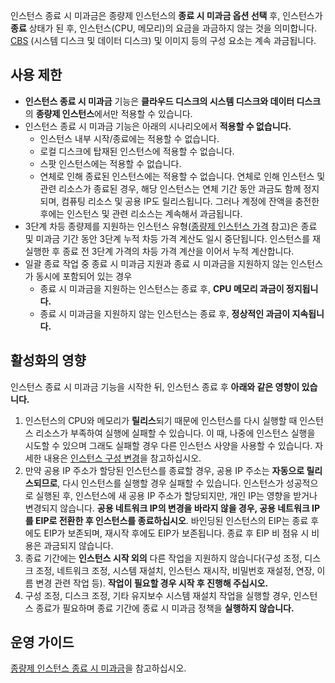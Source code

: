 인스턴스 종료 시 미과금은 종량제 인스턴스의 **종료 시 미과금 옵션 선택** 후, 인스턴스가 **종료** 상태가 된 후, 인스턴스(CPU, 메모리)의 요금을 과금하지 않는 것을 의미합니다. [CBS](https://intl.cloud.tencent.com/document/product/213/2255) (시스템 디스크 및 데이터 디스크) 및 이미지 등의 구성 요소는 계속 과금됩니다.


## 사용 제한
- **인스턴스 종료 시 미과금** 기능은 **클라우드 디스크의 시스템 디스크와 데이터 디스크**의 **종량제 인스턴스**에서만 적용할 수 있습니다.
- 인스턴스 종료 시 미과금 기능은 아래의 시나리오에서 **적용할 수 없습니다.**
	- 인스턴스 내부 시작/종료에는 적용할 수 없습니다.
	- 로컬 디스크에 탑재된 인스턴스에 적용할 수 없습니다.
	- 스팟 인스턴스에는 적용할 수 없습니다.
	- 연체로 인해 종료된 인스턴스에는 적용할 수 없습니다. 연체로 인해 인스턴스 및 관련 리소스가 종료된 경우, 해당 인스턴스는 연체 기간 동안 과금도 함께 정지되며, 컴퓨팅 리소스 및 공용 IP도 릴리스됩니다. 그러나 계정에 잔액을 충전한 후에는 인스턴스 및 관련 리소스는 계속해서 과금됩니다.
- 3단계 차등 종량제를 지원하는 인스턴스 유형([종량제 인스턴스 가격](https://intl.cloud.tencent.com/document/product/213/2176) 참고)은 종료 및 미과금 기간 동안 3단계 누적 차등 가격 계산도 일시 중단됩니다. 인스턴스를 재실행한 후 종료 전 3단계 가격의 차등 가격 계산을 이어서 누적 계산합니다.
- 일괄 종료 작업 중 종료 시 미과금 지원과 종료 시 미과금을 지원하지 않는 인스턴스가 동시에 포함되어 있는 경우
	- 종료 시 미과금을 지원하는 인스턴스는 종료 후, **CPU 메모리 과금이 정지됩니다.**
	- 종료 시 미과금을 지원하지 않는 인스턴스는 종료 후, **정상적인 과금이 지속됩니다.**

## 활성화의 영향

인스턴스 종료 시 미과금 기능을 시작한 뒤, 인스턴스 종료 후 **아래와 같은 영향이 있습니다.**
1. 인스턴스의 CPU와 메모리가 **릴리스**되기 때문에 인스턴스를 다시 실행할 때 인스턴스 리소스가 부족하여 실행에 실패할 수 있습니다. 이 때, 나중에 인스턴스 실행을 시도할 수 있으며 그래도 실패할 경우 다른 인스턴스 사양을 사용할 수 있습니다. 자세한 내용은 [인스턴스 구성 변경](https://intl.cloud.tencent.com/document/product/213/2178)을 참고하십시오.
2. 만약 공용 IP 주소가 할당된 인스턴스를 종료할 경우, 공용 IP 주소는 **자동으로 릴리스되므로**, 다시 인스턴스를 실행할 경우 실패할 수 있습니다. 인스턴스가 성공적으로 실행된 후, 인스턴스에 새 공용 IP 주소가 할당되지만, 개인 IP는 영향을 받거나 변경되지 않습니다.
 **공용 네트워크 IP의 변경을 바라지 않을 경우, 공용 네트워크 IP를 EIP로 전환한 후 인스턴스를 종료하십시오**. 바인딩된 인스턴스의 EIP는 종료 후에도 EIP가 보존되며, 재시작 후에도 EIP가 보존됩니다. 종료 후 EIP 비 점유 시 비용은 과금되지 않습니다.
3. 종료 기간에는 **인스턴스 시작 외의** 다른 작업을 지원하지 않습니다(구성 조정, 디스크 조정, 네트워크 조정, 시스템 재설치, 인스턴스 재시작, 비밀번호 재설정, 연장, 이름 변경 관련 작업 등). **작업이 필요할 경우 시작 후 진행해 주십시오.**
4. 구성 조정, 디스크 조정, 기타 유지보수 시스템 재설치 작업을 실행할 경우, 인스턴스 종료가 필요하며 종료 기간에 종료 시 미과금 정책을 **실행하지 않습니다.**

## 운영 가이드

[종량제 인스턴스 종료 시 미과금](https://intl.cloud.tencent.com/document/product/213/19922)을 참고하십시오.
